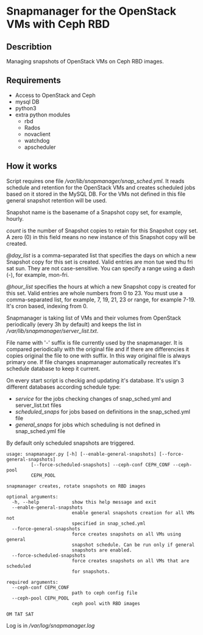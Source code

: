 # Snapmanager for the OpenStack VMs with Ceph RBD 

## Describtion

Managing snapshots of OpenStack VMs on Ceph RBD images.  

## Requirements

- Access to OpenStack and Ceph
- mysql DB
- python3
- extra python modules
  - rbd
  - Rados
  - novaclient
  - watchdog
  - apscheduler

## How it works

Script requires one file */var/lib/snapmanager/snap_sched.yml*. It reads schedule and retention for the OpenStack VMs and creates scheduled jobs based on it stored in the MySQL DB. For the VMs not defined in this file general snapshot retention will be used. 

Snapshot name is the basename of a Snapshot copy set, for example, hourly. 


*count* is the number of Snapshot copies to retain for this Snapshot copy set. A zero (0) in this field means no new instance of this Snapshot copy will be created.

*@day_list* is a comma-separated list that specifies the days on which a new Snapshot copy for this set is created. Valid entries are mon tue wed thu fri sat sun. They are not case-sensitive. You can specify a range using a dash (-), for example, mon-fri.

*@hour_list* specifies the hours at which a new Snapshot copy is created for this set. Valid entries are whole numbers from 0 to 23. You must use a comma-separated list, for example, 7, 19, 21, 23 or range, for example 7-19. It's cron based, indexing from 0. 

Snapmanager is taking list of VMs and their volumes from OpenStack periodically (every 3h by default) and keeps the list in */var/lib/snapmanager/server_list.txt*.

File name with '-' suffix is file currently used by the snapmanager. It is compared periodically with the original file and if there are differencies it copies original the file to one with suffix. In this way original file is always primary one.
If file changes snapmanager automatically recreates it's schedule database to keep it current.

On every start script is checkig and updating it's database. 
It's usign 3 different databases according schedule type:

- *service* for the jobs checking changes of snap_sched.yml and server_list.txt files
- *scheduled_snaps* for jobs based on definitions in the snap_sched.yml file
- *general_snaps* for jobs which scheduling is not defined in snap_sched.yml file

By default only scheduled snapshots are triggered.

```
usage: snapmanager.py [-h] [--enable-general-snapshots] [--force-general-snapshots]
         [--force-scheduled-snapshots] --ceph-conf CEPH_CONF --ceph-pool
         CEPH_POOL

snapmanager creates, rotate snapshots on RBD images

optional arguments:
  -h, --help            show this help message and exit
  --enable-general-snapshots
                        enable general snapshots creation for all VMs not
                        specified in snap_sched.yml
  --force-general-snapshots
                        force creates snapshots on all VMs using general
                        snapshot schedule. Can be run only if general
                        snapshots are enabled.
  --force-scheduled-snapshots
                        force creates snapshots on all VMs that are scheduled
                        for snapshots.

required arguments:
  --ceph-conf CEPH_CONF
                        path to ceph config file
  --ceph-pool CEPH_POOL
                        ceph pool with RBD images

OM TAT SAT

```

Log is in */var/log/snapmanager.log*